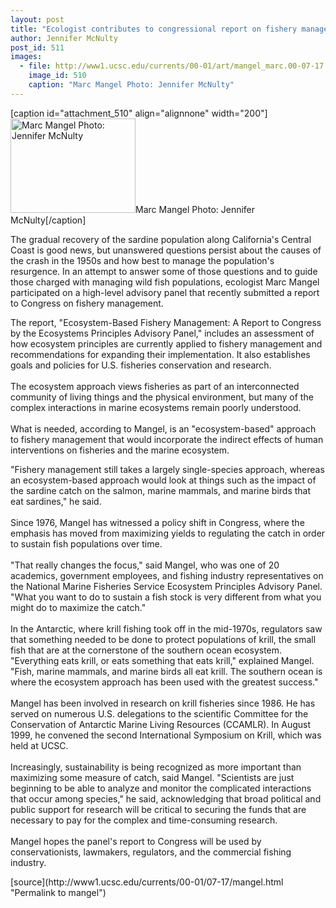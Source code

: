 ```yaml
---
layout: post
title: "Ecologist contributes to congressional report on fishery management"
author: Jennifer McNulty
post_id: 511
images:
  - file: http://www1.ucsc.edu/currents/00-01/art/mangel_marc.00-07-17.jpg
    image_id: 510
    caption: "Marc Mangel Photo: Jennifer McNulty"
---
```


[caption id="attachment_510" align="alignnone" width="200"]<a href="http://localhost/mysite/wp-content/uploads/2000/07/mangel_marc.00-07-17.jpg"><img class="size-full wp-image-510" src="http://localhost/mysite/wp-content/uploads/2000/07/mangel_marc.00-07-17.jpg" alt="Marc Mangel Photo: Jennifer McNulty" width="200" height="151" /></a>Marc Mangel Photo: Jennifer McNulty[/caption]
<p>
  The gradual recovery of the sardine population along California's Central Coast is good news, but unanswered questions persist about the causes of the crash in the 1950s and how best to manage the population's resurgence. In an attempt to answer some of those questions and to guide those charged with managing wild fish populations, ecologist Marc Mangel participated on a high-level advisory panel that recently submitted a report to Congress on fishery management.
</p>The report, "Ecosystem-Based Fishery Management: A Report to Congress by the Ecosystems Principles Advisory Panel," includes an assessment of how ecosystem principles are currently applied to fishery management and recommendations for expanding their implementation. It also establishes goals and policies for U.S. fisheries conservation and research.<br>
<br>
The ecosystem approach views fisheries as part of an interconnected community of living things and the physical environment, but many of the complex interactions in marine ecosystems remain poorly understood.<br>
<br>
What is needed, according to Mangel, is an "ecosystem-based" approach to fishery management that would incorporate the indirect effects of human interventions on fisheries and the marine ecosystem.
<p>
  "Fishery management still takes a largely single-species approach, whereas an ecosystem-based approach would look at things such as the impact of the sardine catch on the salmon, marine mammals, and marine birds that eat sardines," he said.<br>
  <br>
  Since 1976, Mangel has witnessed a policy shift in Congress, where the emphasis has moved from maximizing yields to regulating the catch in order to sustain fish populations over time.<br>
  <br>
  "That really changes the focus," said Mangel, who was one of 20 academics, government employees, and fishing industry representatives on the National Marine Fisheries Service Ecosystem Principles Advisory Panel. "What you want to do to sustain a fish stock is very different from what you might do to maximize the catch."<br>
  <br>
  In the Antarctic, where krill fishing took off in the mid-1970s, regulators saw that something needed to be done to protect populations of krill, the small fish that are at the cornerstone of the southern ocean ecosystem. "Everything eats krill, or eats something that eats krill," explained Mangel. "Fish, marine mammals, and marine birds all eat krill. The southern ocean is where the ecosystem approach has been used with the greatest success."<br>
  <br>
  Mangel has been involved in research on krill fisheries since 1986. He has served on numerous U.S. delegations to the scientific Committee for the Conservation of Antarctic Marine Living Resources (CCAMLR). In August 1999, he convened the second International Symposium on Krill, which was held at UCSC.<br>
  <br>
  Increasingly, sustainability is being recognized as more important than maximizing some measure of catch, said Mangel. "Scientists are just beginning to be able to analyze and monitor the complicated interactions that occur among species," he said, acknowledging that broad political and public support for research will be critical to securing the funds that are necessary to pay for the complex and time-consuming research.<br>
  <br>
  Mangel hopes the panel's report to Congress will be used by conservationists, lawmakers, regulators, and the commercial fishing industry.
</p>
<p>

</p>
[source](http://www1.ucsc.edu/currents/00-01/07-17/mangel.html "Permalink to mangel")
